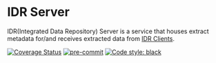 # IDR Server

IDR(Integrated Data Repository) Server is a service that houses extract metadata
for/and receives extracted data from [IDR Clients](https://github.com/savannahghi/idr-client).

[![Coverage Status](https://coveralls.io/repos/github/savannahghi/idr-server/badge.svg)](https://coveralls.io/github/savannahghi/idr-server)
[![pre-commit](https://img.shields.io/badge/pre--commit-enabled-brightgreen?logo=pre-commit&logoColor=white)](https://github.com/pre-commit/pre-commit)
[![Code style: black](https://img.shields.io/badge/code%20style-black-000000.svg)](https://github.com/psf/black)
